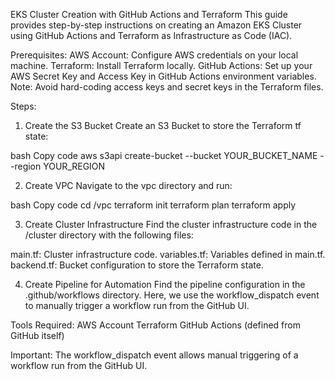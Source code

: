 EKS Cluster Creation with GitHub Actions and Terraform
This guide provides step-by-step instructions on creating an Amazon EKS Cluster using GitHub Actions and Terraform as Infrastructure as Code (IAC).

Prerequisites:
AWS Account: Configure AWS credentials on your local machine.
Terraform: Install Terraform locally.
GitHub Actions:
Set up your AWS Secret Key and Access Key in GitHub Actions environment variables.
Note:
Avoid hard-coding access keys and secret keys in the Terraform files.

Steps:
1. Create the S3 Bucket
Create an S3 Bucket to store the Terraform tf state:

bash
Copy code
aws s3api create-bucket --bucket YOUR_BUCKET_NAME --region YOUR_REGION

2. Create VPC
Navigate to the vpc directory and run:

bash
Copy code
cd /vpc
terraform init
terraform plan
terraform apply

3. Create Cluster Infrastructure
Find the cluster infrastructure code in the /cluster directory with the following files:

main.tf: Cluster infrastructure code.
variables.tf: Variables defined in main.tf.
backend.tf: Bucket configuration to store the Terraform state.

4. Create Pipeline for Automation
Find the pipeline configuration in the .github/workflows directory. Here, we use the workflow_dispatch event to manually trigger a workflow run from the GitHub UI.

Tools Required:
AWS Account
Terraform
GitHub Actions (defined from GitHub itself)

Important:
The workflow_dispatch event allows manual triggering of a workflow run from the GitHub UI.



